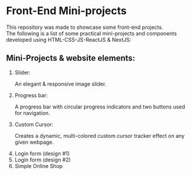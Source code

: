 <h1>Front-End Mini-projects</h1>
This repository was made to showcase some front-end projects.
<br>
The following is a list of some practical mini-projects and components developed using HTML-CSS-JS-ReactJS & NextJS:
<h2>
  Mini-Projects & website elements:
</h2>
  <ol>
    <li>
      Slider: <p>An elegant & responsive image slider.</p>
    </li>
    <li>
      Progress bar: <p>A progress bar with circular progress indicators and two buttons used for navigation.</p>
    </li>
	<li>
      Custom Cursor: <p>Creates a dynamic, multi-colored custom cursor tracker effect on any given webpage.</p>
    </li>
	<li>
      Login form (design #1)
    </li>
	<li>
      Login form (design #2)
    </li>
	<li>
      Simple Online Shop
    </li>
  </ol>
